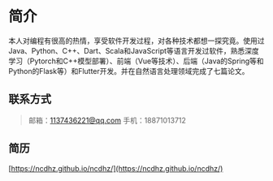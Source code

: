 # 简介

本人对编程有很高的热情，享受软件开发过程，对各种技术都想一探究竟。使用过Java、Python、C++、Dart、Scala和JavaScript等语言开发过软件，熟悉深度学习（Pytorch和C++模型部署）、前端（Vue等技术）、后端（Java的Spring等和Python的Flask等）和Flutter开发。并在自然语言处理领域完成了七篇论文。

## 联系方式

> 邮箱：<1137436221@qq.com>
> 手机：18871013712

## 简历

[https://ncdhz.github.io/ncdhz/](https://ncdhz.github.io/ncdhz/)
